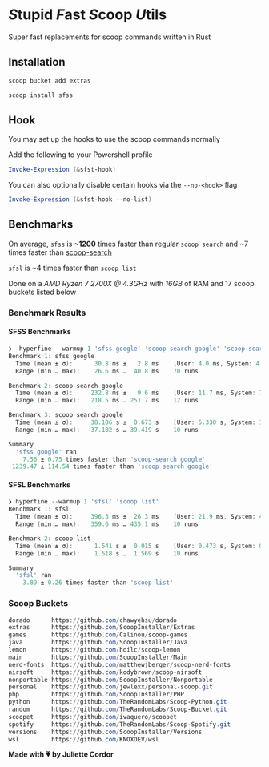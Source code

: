 # *S*tupid *F*ast *S*coop *U*tils

Super fast replacements for scoop commands written in Rust

## Installation

```powershell
scoop bucket add extras

scoop install sfss
```

## Hook

You may set up the hooks to use the scoop commands normally

Add the following to your Powershell profile

```powershell
Invoke-Expression (&sfst-hook)
```

You can also optionally disable certain hooks via the `--no-<hook>` flag

```powershell
Invoke-Expression (&sfst-hook --no-list)
```

## Benchmarks

On average, `sfss` is **~1200** times faster than regular `scoop search` and ~7 times faster than [scoop-search](https://github.com/shilangyu/scoop-search)

`sfsl` is ~4 times faster than `scoop list`

Done on a _AMD Ryzen 7 2700X @ 4.3GHz_ with _16GB_ of RAM and 17 scoop buckets listed below

### Benchmark Results

#### SFSS Benchmarks

```powershell
❯  hyperfine --warmup 1 'sfss google' 'scoop-search google' 'scoop search google'
Benchmark 1: sfss google
  Time (mean ± σ):      30.8 ms ±   2.8 ms    [User: 4.0 ms, System: 4.2 ms]
  Range (min … max):    26.6 ms …  40.8 ms    70 runs

Benchmark 2: scoop-search google
  Time (mean ± σ):     232.8 ms ±   9.6 ms    [User: 11.7 ms, System: 72.9 ms]
  Range (min … max):   218.5 ms … 251.7 ms    12 runs

Benchmark 3: scoop search google
  Time (mean ± σ):     38.186 s ±  0.673 s    [User: 5.330 s, System: 14.492 s]
  Range (min … max):   37.182 s … 39.419 s    10 runs

Summary
  'sfss google' ran
    7.56 ± 0.75 times faster than 'scoop-search google'
 1239.47 ± 114.54 times faster than 'scoop search google'
```

#### SFSL Benchmarks

```powershell
❯ hyperfine --warmup 1 'sfsl' 'scoop list'
Benchmark 1: sfsl
  Time (mean ± σ):     396.3 ms ±  26.3 ms    [User: 21.9 ms, System: 45.3 ms]
  Range (min … max):   359.6 ms … 435.1 ms    10 runs

Benchmark 2: scoop list
  Time (mean ± σ):      1.541 s ±  0.015 s    [User: 0.473 s, System: 0.253 s]
  Range (min … max):    1.518 s …  1.569 s    10 runs

Summary
  'sfsl' ran
    3.89 ± 0.26 times faster than 'scoop list'
```

### Scoop Buckets

```powershell
dorado      https://github.com/chawyehsu/dorado
extras      https://github.com/ScoopInstaller/Extras
games       https://github.com/Calinou/scoop-games
java        https://github.com/ScoopInstaller/Java
lemon       https://github.com/hoilc/scoop-lemon
main        https://github.com/ScoopInstaller/Main
nerd-fonts  https://github.com/matthewjberger/scoop-nerd-fonts
nirsoft     https://github.com/kodybrown/scoop-nirsoft
nonportable https://github.com/ScoopInstaller/Nonportable
personal    https://github.com/jewlexx/personal-scoop.git
php         https://github.com/ScoopInstaller/PHP
python      https://github.com/TheRandomLabs/Scoop-Python.git
random      https://github.com/TheRandomLabs/Scoop-Bucket.git
scoopet     https://github.com/ivaquero/scoopet
spotify     https://github.com/TheRandomLabs/Scoop-Spotify.git
versions    https://github.com/ScoopInstaller/Versions
wsl         https://github.com/KNOXDEV/wsl
```

**Made with 💗 by Juliette Cordor**
